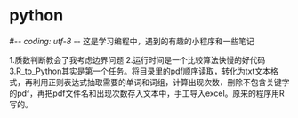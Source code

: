 # python
#-*- coding: utf-8 -*-
这是学习编程中，遇到的有趣的小程序和一些笔记

1.质数判断教会了我考虑边界问题
2.运行时间是一个比较算法快慢的好代码
3.R_to_Python其实是第一个任务。将目录里的pdf顺序读取，转化为txt文本格式，再利用正则表达式抽取需要的单词和词组，计算出现次数，删除不包含关键字的pdf，再把pdf文件名和出现次数存入文本中，手工导入excel。原来的程序用R写的。
